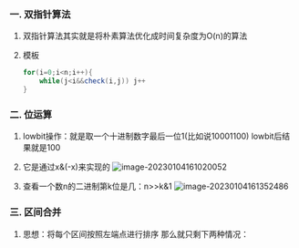 ### 一. 双指针算法

1. 双指针算法其实就是将朴素算法优化成时间复杂度为O(n)的算法

2. 模板

   ```java
   for(i=0;i<n;i++){
       while(j<i&&check(i,j)) j++
   }
   ```

    

### 二. 位运算

1. lowbit操作：就是取一个十进制数字最后一位1(比如说10001100) lowbit后结果就是100
2. 它是通过x&(-x)来实现的
   ![image-20230104161020052](C:\Users\北师大在逃学子\AppData\Roaming\Typora\typora-user-images\image-20230104161020052.png)

3. 查看一个数n的二进制第k位是几：n>>k&1
   ![image-20230104161352486](C:\Users\北师大在逃学子\AppData\Roaming\Typora\typora-user-images\image-20230104161352486.png)

### 三. 区间合并

1. 思想：将每个区间按照左端点进行排序 那么就只剩下两种情况：